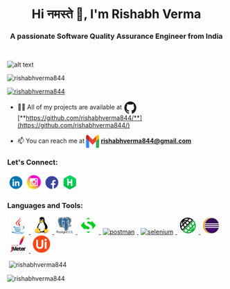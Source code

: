 <h1 align="center">Hi नमस्ते 👋, I'm Rishabh Verma</h1>
<h3 align="center">A passionate Software Quality Assurance Engineer from India</h3>
<br>

![alt text](https://github.com/rishabhverma844/rishabhverma844/blob/main/banner.png) 

<p align="left"> <img src="https://komarev.com/ghpvc/?username=rishabhverma844&label=Profile%20Views&color=3da62d&style=flat" alt="rishabhverma844"/> </p>

<p align="left"> <a href="https://github.com/ryo-ma/github-profile-trophy"><img src="https://github-profile-trophy.vercel.app/?username=rishabhverma844" alt="rishabhverma844" /></a> </p>

- 👨‍💻 All of my projects are available at <img align="center" src="https://github.com/rishabhverma844/rishabhverma844/blob/main/git.png" alt="git" height="30" width="30" /> [**https://github.com/rishabhverma844/**](https://github.com/rishabhverma844/)

- 📫 You can reach me at <img align="center" src="https://github.com/rishabhverma844/rishabhverma844/blob/main/gmail.svg" alt="gmail" height="30" width="30" /> **rishabhverma844@gmail.com**

<h3 align="left">Let's Connect:</h3>
<p align="left">
<a href="https://linkedin.com/in/rishabhverma844" target="blank"><img align="center" src="https://github.com/rishabhverma844/rishabhverma844/blob/main/gif_linkedin.gif" alt="rishabhverma844" height="40" width="40" /></a>
<a href="https://instagram.com/rishabhv30" target="blank"><img align="center" src="https://github.com/rishabhverma844/rishabhverma844/blob/main/g_insta.gif" alt="rishabhv30" height="35" width="35" /></a>
<a href="https://facebook.com/rishabhverma844" target="blank"><img align="center" src="https://github.com/rishabhverma844/rishabhverma844/blob/main/gif_fb.gif" alt="rishabhverma844" height="40" width="40" /></a>
<a href="https://www.hackerrank.com/rishabhverma844" target="blank"><img align="center" src="https://github.com/rishabhverma844/rishabhverma844/blob/main/gif_hacker.gif" alt="rishabhverma844" height="35" width="35" /></a>
</p>

<h3 align="left">Languages and Tools:</h3>
<p align="left"> 
<a href="https://www.java.com" target="_blank"> <img src="https://raw.githubusercontent.com/devicons/devicon/master/icons/java/java-original.svg" alt="java" width="40" height="40" hspace="5"/>
</a> 
<a href="https://www.linux.org/" target="_blank"> <img src="https://raw.githubusercontent.com/devicons/devicon/master/icons/linux/linux-original.svg" alt="linux" width="40" height="40" hspace="5"/>
</a> 
<a href="https://www.postgresql.org" target="_blank"> <img src="https://raw.githubusercontent.com/devicons/devicon/master/icons/postgresql/postgresql-original-wordmark.svg" alt="postgresql" width="40" height="40" hspace="5"/>
</a> 
<a href="https://github.com" target="_blank"> <img src="https://github.com/rishabhverma844/rishabhverma844/blob/main/soapui_icon.png" alt="soapui" width="40" height="40" hspace="5"/>
</a> 
<a href="https://postman.com" target="_blank"> <img src="https://www.vectorlogo.zone/logos/getpostman/getpostman-icon.svg" alt="postman" width="40" height="40" hspace="5"/>
</a> 
<a href="https://www.selenium.dev" target="_blank"> <img src="https://raw.githubusercontent.com/detain/svg-logos/780f25886640cef088af994181646db2f6b1a3f8/svg/selenium-logo.svg" alt="selenium" width="40" height="40" hspace="5"/>
</a> 
<a href="https://github.com" target="_blank"> <img src="https://github.com/rishabhverma844/rishabhverma844/blob/main/rest1.png" alt="restassured" width="40" height="40" hspace="5"/> 
</a> 
<a href="https://github.com" target="_blank"> <img src="https://github.com/rishabhverma844/rishabhverma844/blob/main/eclipse.png" alt="eclipse" width="40" height="40" hspace="5"/>
</a> 
<a href="https://github.com" target="_blank"> <img src="https://github.com/rishabhverma844/rishabhverma844/blob/main/jmeter.png" alt="jmeter" width="40" height="40" hspace="5"/>
</a> 
<a href="https://github.com" target="_blank"> <img src="https://github.com/rishabhverma844/rishabhverma844/blob/main/uipath.png" alt="uipath" width="40" height="40" hspace="5"/> 
</a> 
</p>

<p>&nbsp;<img align="center" src="https://github-readme-stats.vercel.app/api?username=rishabhverma844&show_icons=true&locale=en" alt="rishabhverma844" /></p>

<p><img align="center" src="https://github-readme-streak-stats.herokuapp.com/?user=rishabhverma844&" alt="rishabhverma844" /></p>
